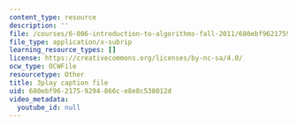 ```yaml
---
content_type: resource
description: ''
file: /courses/6-006-introduction-to-algorithms-fall-2011/680ebf9621759294866ce8e8c538012d_PptQgy89cN8.srt
file_type: application/x-subrip
learning_resource_types: []
license: https://creativecommons.org/licenses/by-nc-sa/4.0/
ocw_type: OCWFile
resourcetype: Other
title: 3play caption file
uid: 680ebf96-2175-9294-866c-e8e8c538012d
video_metadata:
  youtube_id: null
---
```

